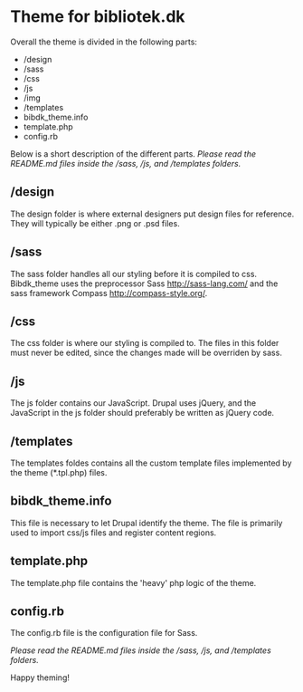 # Theme for bibliotek.dk

Overall the theme is divided in the following parts:

- /design
- /sass
- /css
- /js
- /img
- /templates
- bibdk_theme.info
- template.php
- config.rb

Below is a short description of the different parts.
_Please read the README.md files inside the /sass, /js, and /templates folders._


## /design
The design folder is where external designers put design files for reference. They will typically be either .png or .psd files.

## /sass
The sass folder handles all our styling before it is compiled to css. Bibdk_theme uses the preprocessor Sass http://sass-lang.com/ and the sass framework Compass http://compass-style.org/.

## /css
The css folder is where our styling is compiled to. The files in this folder must never be edited, since the changes made will be overriden by sass.

## /js
The js folder contains our JavaScript. Drupal uses jQuery, and the JavaScript in the js folder should preferably be written as jQuery code.

## /templates
The templates foldes contains all the custom template files implemented by the theme (*.tpl.php) files. 

## bibdk_theme.info
This file is necessary to let Drupal identify the theme. The file is primarily used to import css/js files and register content regions.

## template.php
The template.php file contains the 'heavy' php logic of the theme.

## config.rb
The config.rb file is the configuration file for Sass.


_Please read the README.md files inside the /sass, /js, and /templates folders._

Happy theming!